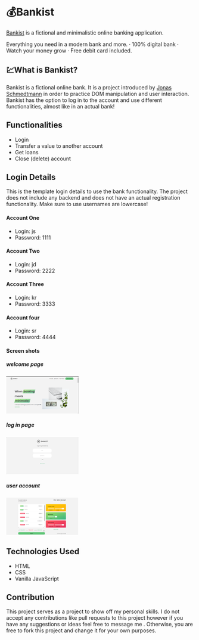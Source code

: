 # 💰Bankist

<a href="https://bankist-v2-web-app.vercel.app/">Bankist</a> is a fictional and minimalistic online banking application.

Everything you need in a modern bank and more.
· 100% digital bank
· Watch your money grow
· Free debit card included.

## 💹What is Bankist?

Bankist is a fictional online bank. It is a project introduced by <a href="https://github.com/jonasschmedtmann">Jonas Schmedtmann</a> in order to practice DOM manipulation and user interaction. Bankist has the option to log in to the account and use different functionalities, almost like in an actual bank!

## Functionalities

- Login
- Transfer a value to another account
- Get loans
- Close (delete) account

## Login Details

This is the template login details to use the bank functionality. The project does not include any backend and does not have an actual registration functionality. Make sure to use usernames are lowercase!

#### Account One

- Login: js
- Password: 1111

#### Account Two

- Login: jd
- Password: 2222

#### Account Three

- Login: kr
- Password: 3333

#### Account four

- Login: sr
- Password: 4444

#### Screen shots

##### welcome page

<img src= "screenshots/welcome-page.png" alt ="welcome page" height = '100'/>

##### log in page

<img src= "screenshots/login-page.png" alt ="log in page" height = '100'/>

##### user account

<img src = "screenshots/user-account.png" alt= 'user account' height = '100' />

## Technologies Used

- HTML
- CSS
- Vanilla JavaScript

## Contribution

This project serves as a project to show off my personal skills. I do not accept any contributions like pull requests to this project however if you have any suggestions or ideas feel free to message me . Otherwise, you are free to fork this project and change it for your own purposes.
